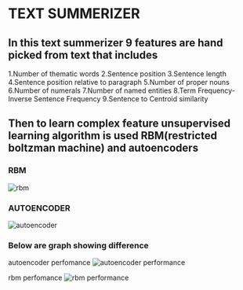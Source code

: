 #                                                           TEXT SUMMERIZER


## In this text summerizer 9 features are hand picked from text that includes


1.Number of thematic words
2.Sentence position
3.Sentence length
4.Sentence position relative to paragraph
5.Number of proper nouns
6.Number of numerals
7.Number of named entities
8.Term Frequency-Inverse Sentence Frequency
9.Sentence to Centroid similarity

## Then to learn complex feature unsupervised learning algorithm is used RBM(restricted boltzman machine) and autoencoders 

### RBM
![rbm](https://upload.wikimedia.org/wikipedia/commons/thumb/e/e8/Restricted_Boltzmann_machine.svg/220px-Restricted_Boltzmann_machine.svg.png)

### AUTOENCODER
![autoencoder](https://upload.wikimedia.org/wikipedia/commons/2/28/Autoencoder_structure.png)

### Below are graph showing difference

autoencoder perfomance
![autoencoder performance](https://raw.githubusercontent.com/priyanks179/text-summerizer/master/summer%20with%20autoencoder.png)

rbm perfomance
![rbm performance](https://raw.githubusercontent.com/priyanks179/text-summerizer/master/summer%20with%20rbm.png)
